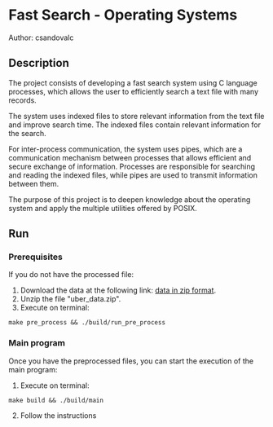 # Fast Search - Operating Systems

Author: csandovalc

## Description

The project consists of developing a fast search system using C language processes, which allows the user to efficiently search a text file with many records.

The system uses indexed files to store relevant information from the text file and improve search time. The indexed files contain relevant information for the search.

For inter-process communication, the system uses pipes, which are a communication mechanism between processes that allows efficient and secure exchange of information. Processes are responsible for searching and reading the indexed files, while pipes are used to transmit information between them.

The purpose of this project is to deepen knowledge about the operating system and apply the multiple utilities offered by POSIX.

## Run

### Prerequisites

If you do not have the processed file:

1. Download the data at the following link: [data in zip format](https://drive.google.com/file/d/1YtSBskKg5gR7Uylk8TZU_c2MkEJKwwbg/view?usp=sharing).
2. Unzip the file "uber_data.zip".
3. Execute on terminal:

```shell
make pre_process && ./build/run_pre_process
```

### Main program

Once you have the preprocessed files, you can start the execution of the main program:

1. Execute on terminal:

```shell
make build && ./build/main
```

2. Follow the instructions

